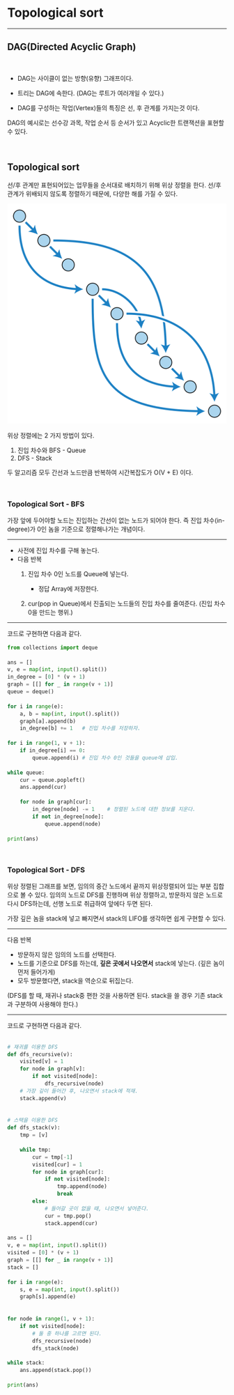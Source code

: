 # Topological sort
---

## DAG(Directed Acyclic Graph)
<br>

- DAG는 사이클이 없는 방향(유향) 그래프이다.

- 트리는 DAG에 속한다. (DAG는 루트가 여러개일 수 있다.)

- DAG를 구성하는 작업(Vertex)들의 특징은 선, 후 관계를 가지는것 이다.

DAG의 예시로는 선수강 과목, 작업 순서 등 순서가 있고 Acyclic한 트랜잭션을 표현할 수 있다.

<br>

## Topological sort

선/후 관계만 표현되어있는 업무들을 순서대로 배치하기 위해 위상 정렬을 한다. 선/후 관계가 위배되지 않도록 정렬하기 때문에, 다양한 해를 가질 수 있다.

![DAG_sort](./img/topo1.png)

위상 정렬에는 2 가지 방법이 있다.

1. 진입 차수와 BFS - Queue
2. DFS - Stack
 
두 알고리즘 모두 간선과 노드만큼 반복하여 시간복잡도가 O(V + E) 이다.

<br>

### Topological Sort - BFS

가장 앞에 두어야할 노드는 진입하는 간선이 없는 노드가 되어야 한다. 즉 진입 차수(in-degree)가 0인 놈을 기준으로 정렬해나가는 개념이다.

---
- 사전에 진입 차수를 구해 놓는다.
- 다음 반복
   1. 진입 차수 0인 노드를 Queue에 넣는다. 
       - 정답 Array에 저장한다.

   2. cur(pop in Queue)에서 진출되는 노드들의 진입 차수를 줄여준다. (진입 차수 0을 만드는 행위.)
---

코드로 구현하면 다음과 같다.

```python 
from collections import deque

ans = []
v, e = map(int, input().split())
in_degree = [0] * (v + 1)
graph = [[] for _ in range(v + 1)]
queue = deque()

for i in range(e):
    a, b = map(int, input().split())
    graph[a].append(b)
    in_degree[b] += 1   # 진입 차수를 저장하자.

for i in range(1, v + 1):
    if in_degree[i] == 0:
        queue.append(i) # 진입 차수 0인 것들을 queue에 삽입.

while queue:
    cur = queue.popleft()
    ans.append(cur)

    for node in graph[cur]:
        in_degree[node] -= 1    # 정렬된 노드에 대한 정보를 지운다.
        if not in_degree[node]:
            queue.append(node)

print(ans)
```

<br>

### Topological Sort - DFS


위상 정렬된 그래프를 보면, 임의의 중간 노드에서 끝까지 위상정렬되어 있는 부분 집합으로 볼 수 있다.
임의의 노드로 DFS를 진행하며 위상 정렬하고, 방문하지 않은 노드로 다시 DFS하는데, 선행 노드로 취급하여 앞에다 두면 된다.

가장 깊은 놈을 stack에 넣고 빠지면서
stack의 LIFO를 생각하면 쉽게 구현할 수 있다.

---
다음 반복
  - 방문하지 않은 임의의 노드를 선택한다.
  - 노드를 기준으로 DFS를 하는데, __깊은 곳에서 나오면서__ stack에 넣는다. (깊은 놈이 먼저 들어가게)
  - 모두 방문했다면, stack을 역순으로 뒤집는다.
  
(DFS를 할 때, 재귀나 stack중 편한 것을 사용하면 된다. stack을 쓸 경우 기존 stack과 구분하여 사용해야 한다.)

---


코드로 구현하면 다음과 같다.

```python 

# 재귀를 이용한 DFS
def dfs_recursive(v):
    visited[v] = 1
    for node in graph[v]:
        if not visited[node]:
            dfs_recursive(node)
    # 가장 깊이 들어간 후, 나오면서 stack에 적재.
    stack.append(v)


# 스택을 이용한 DFS
def dfs_stack(v):
    tmp = [v]

    while tmp:
        cur = tmp[-1]
        visited[cur] = 1
        for node in graph[cur]:
            if not visited[node]:
                tmp.append(node)
                break
        else:
            # 들어갈 곳이 없을 때, 나오면서 넣어준다.
            cur = tmp.pop()
            stack.append(cur)
        
ans = []
v, e = map(int, input().split())
visited = [0] * (v + 1)
graph = [[] for _ in range(v + 1)]
stack = []

for i in range(e):
    s, e = map(int, input().split())
    graph[s].append(e)


for node in range(1, v + 1):
    if not visited[node]:
        # 둘 중 하나를 고르면 된다.
        dfs_recursive(node)
        dfs_stack(node)

while stack:
    ans.append(stack.pop())

print(ans)
```
